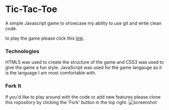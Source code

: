 # Tic-Tac-Toe
A simple Javascript game to showcase my ability to use git and wrtie clean code.

to play the game please click this [link](https://luisfranco12.github.io/Tic-Tac-Toe/).

### Technologies 
HTML5 was used to create the structure of the game and CSS3 was used to give the game a fun style. JavaScript was used for the game langauge as it is the language I am most comfortable with.

### Fork It
If you'd like to play around with the code or add new features please clone this ropository by clicking the 'Fork' button in the top right.
![screenshot](file:///home/altered1/Pictures/Screenshots/Screenshot%20from%202023-02-05%2011-32-39.png)
